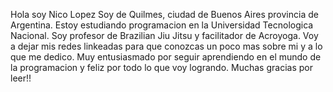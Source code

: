   Hola soy Nico Lopez 
  Soy de Quilmes, ciudad de Buenos Aires provincia de Argentina. Estoy estudiando programacion en la Universidad Tecnologica Nacional. 
  Soy profesor de Brazilian Jiu Jitsu y facilitador de Acroyoga. 
  Voy a dejar mis redes linkeadas para que conozcas un poco mas sobre mi y a lo que me dedico.
  Muy entusiasmado por seguir aprendiendo en el mundo de la programacion y feliz por todo lo que voy logrando. 
  Muchas gracias por leer!!
